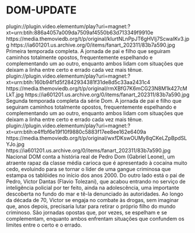 # DOM-UPDATE


<item>
<title>[COLOR silver][B] DOM 1º TEMPORADA [/COLOR][/B][COLOR yellow]  FULL HD  [B][/COLOR][/B]</title>
<link>plugin://plugin.video.elementum/play?uri=magnet:?xt=urn:btih:886a4057a009da7509af4550b63d713349f9910e</link>
<thumbnail>https://media.themoviedb.org/t/p/original/kIurtNLnPpJT6gHVIj7ScwaIKv3.jpg</thumbnail>
<fanart>https://ia601201.us.archive.org/0/items/fanart_202311/83b7a590.jpg</fanart>
<info>Primeira temporada completa. A jornada de pai e filho que seguiram caminhos totalmente opostos, frequentemente espelhando e complementando um ao outro, enquanto ambos lidam com situações que deixam a linha entre certo e errado cada vez mais tênue.</info>
</item>

<item>
<title>[COLOR silver][B] DOM 2º TEMPORADA [/COLOR][/B][COLOR yellow]  FULL HD  [B][/COLOR][/B]</title>
<link>plugin://plugin.video.elementum/play?uri=magnet:?xt=urn:btih:160b94f1d5f2842934381f31de8d5c33aa2431c4</link>
<thumbnail>https://media.themoviedb.org/t/p/original/rmXBfG7K6mCG23N8M1k427cMLkT.jpg</thumbnail>
<fanart>https://ia601201.us.archive.org/0/items/fanart_202311/83b7a590.jpg</fanart>
<info> Segunda temporada completa da série Dom. A jornada de pai e filho que seguiram caminhos totalmente opostos, frequentemente espelhando e complementando um ao outro, enquanto ambos lidam com situações que deixam a linha entre certo e errado cada vez mais tênue.</info>
</item>

<item>
<title>[COLOR silver][B] DOM 3º TEMPORADA [/COLOR][/B][COLOR yellow]  FULL HD  [B][/COLOR][/B]</title>
<link>plugin://plugin.video.elementum/play?uri=magnet:?xt=urn:btih:e4ffbf6e19f10f9880c5883f17ee8ee162e6409a</link>
<thumbnail>https://media.themoviedb.org/t/p/original/wxfDKswOUMy8qCKeLZpBpdSLYJo.jpg</thumbnail>
<fanart>https://ia601201.us.archive.org/0/items/fanart_202311/83b7a590.jpg</fanart>
<info> Nacional DOM conta a história real de Pedro Dom (Gabriel Leone), um atraente rapaz da classe média carioca que é apresentado à cocaína muito cedo, evoluindo para se tornar o líder de uma gangue criminosa que estampa os tablóides no início dos anos 2000. Do outro lado está o pai de Pedro, Victor Dantas (Flavio Tolezani), que acabou entrando no serviço de inteligência policial por ter feito, ainda na adolescência, uma importante descoberta no fundo do mar e tê-la denunciado às autoridades. Ao longo da década de 70, Victor se engaja no combate às drogas, sem imaginar que, anos depois, precisaria lutar para retirar o próprio filho do mundo criminoso. São jornadas opostas que, por vezes, se espelham e se complementam, enquanto ambos enfrentam situações que confundem os limites entre o certo e o errado.</info>
</item>
